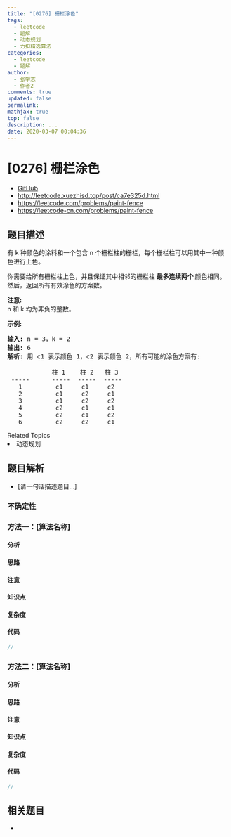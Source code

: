 ```yaml
---
title: "[0276] 栅栏涂色"
tags:
  - leetcode
  - 题解
  - 动态规划
  - 力扣精选算法
categories:
  - leetcode
  - 题解
author:
  - 张学志
  - 作者2
comments: true
updated: false
permalink:
mathjax: true
top: false
description: ...
date: 2020-03-07 00:04:36
---
```



# [0276] 栅栏涂色
* [GitHub](https://github.com/algoboy101/LeetCodeCrowdsource/tree/master/_posts/QA/%5B0276%5D%20%E6%A0%85%E6%A0%8F%E6%B6%82%E8%89%B2.md)
* http://leetcode.xuezhisd.top/post/ca7e325d.html
* https://leetcode.com/problems/paint-fence
* https://leetcode-cn.com/problems/paint-fence


## 题目描述

<p>有 k 种颜色的涂料和一个包含 n 个栅栏柱的栅栏，每个栅栏柱可以用其中一种颜色进行上色。</p>

<p>你需要给所有栅栏柱上色，并且保证其中相邻的栅栏柱 <strong>最多连续两个&nbsp;</strong>颜色相同。然后，返回所有有效涂色的方案数。</p>

<p><strong>注意:</strong><br>
n 和&nbsp;k 均为非负的整数。</p>

<p><strong>示例:</strong></p>

<pre><strong>输入:</strong> n = 3，k = 2
<strong>输出:</strong> 6
<strong>解析: </strong>用<strong> </strong>c1 表示颜色 1，c2 表示颜色 2，所有可能的涂色方案有:

&nbsp;           柱 1    柱 2   柱 3     
 -----      -----  -----  -----       
   1         c1     c1     c2 
&nbsp;  2         c1     c2     c1 
&nbsp;  3         c1     c2     c2 
&nbsp;  4         c2     c1     c1&nbsp; 
   5         c2     c1     c2
&nbsp;  6         c2     c2     c1
</pre>
<div><div>Related Topics</div><div><li>动态规划</li></div></div>


## 题目解析
* [请一句话描述题目...]

### 不确定性


### 方法一：[算法名称]

#### 分析

#### 思路

#### 注意

#### 知识点

#### 复杂度

#### 代码

```cpp
//
```


### 方法二：[算法名称]

#### 分析

#### 思路

#### 注意

#### 知识点

#### 复杂度

#### 代码

```cpp
//
```


## 相关题目
* 
